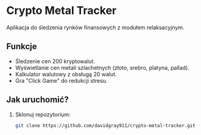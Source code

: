 # Crypto Metal Tracker

Aplikacja do śledzenia rynków finansowych z modułem relaksacyjnym.

## Funkcje
- Śledzenie cen 200 kryptowalut.
- Wyświetlanie cen metali szlachetnych (złoto, srebro, platyna, pallad).
- Kalkulator walutowy z obsługą 20 walut.
- Gra "Click Game" do redukcji stresu.

## Jak uruchomić?
1. Sklonuj repozytorium:
   ```bash
   git clone https://github.com/davidgray911/crypto-metal-tracker.git
